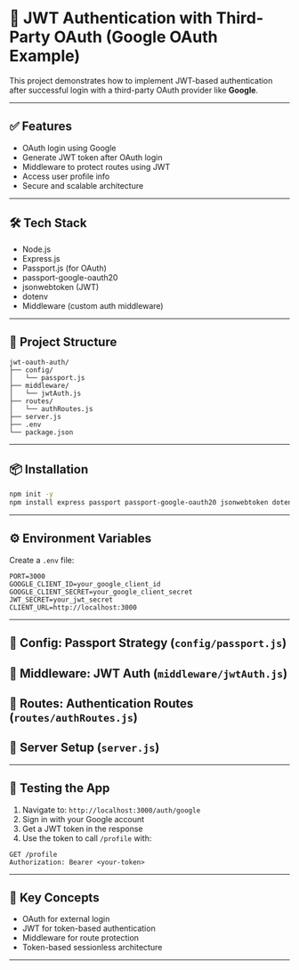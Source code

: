 # 🔐 JWT Authentication with Third-Party OAuth (Google OAuth Example)

This project demonstrates how to implement JWT-based authentication after successful login with a third-party OAuth provider like **Google**.

---

## ✅ Features

- OAuth login using Google
- Generate JWT token after OAuth login
- Middleware to protect routes using JWT
- Access user profile info
- Secure and scalable architecture

---

## 🛠 Tech Stack

- Node.js
- Express.js
- Passport.js (for OAuth)
- passport-google-oauth20
- jsonwebtoken (JWT)
- dotenv
- Middleware (custom auth middleware)

---

## 📁 Project Structure

```
jwt-oauth-auth/
├── config/
│   └── passport.js
├── middleware/
│   └── jwtAuth.js
├── routes/
│   └── authRoutes.js
├── server.js
├── .env
└── package.json
```

---

## 📦 Installation

```bash
npm init -y
npm install express passport passport-google-oauth20 jsonwebtoken dotenv cookie-session
```

---

## ⚙️ Environment Variables

Create a `.env` file:

```env
PORT=3000
GOOGLE_CLIENT_ID=your_google_client_id
GOOGLE_CLIENT_SECRET=your_google_client_secret
JWT_SECRET=your_jwt_secret
CLIENT_URL=http://localhost:3000
```

---

## 🔧 Config: Passport Strategy (`config/passport.js`)

## 📂 Middleware: JWT Auth (`middleware/jwtAuth.js`)

## 📂 Routes: Authentication Routes (`routes/authRoutes.js`)

## 🚀 Server Setup (`server.js`)

---

## 🧪 Testing the App

1. Navigate to: `http://localhost:3000/auth/google`
2. Sign in with your Google account
3. Get a JWT token in the response
4. Use the token to call `/profile` with:

```http
GET /profile
Authorization: Bearer <your-token>
```

---

## 🔐 Key Concepts

- OAuth for external login
- JWT for token-based authentication
- Middleware for route protection
- Token-based sessionless architecture

---
